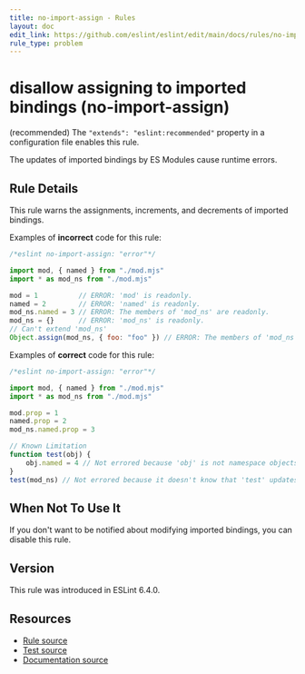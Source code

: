 ```yaml
---
title: no-import-assign - Rules
layout: doc
edit_link: https://github.com/eslint/eslint/edit/main/docs/rules/no-import-assign.md
rule_type: problem
---
```

<!-- Note: No pull requests accepted for this file. See README.md in the root directory for details. -->

# disallow assigning to imported bindings (no-import-assign)

(recommended) The `"extends": "eslint:recommended"` property in a configuration file enables this rule.

The updates of imported bindings by ES Modules cause runtime errors.

## Rule Details

This rule warns the assignments, increments, and decrements of imported bindings.

Examples of **incorrect** code for this rule:

```js
/*eslint no-import-assign: "error"*/

import mod, { named } from "./mod.mjs"
import * as mod_ns from "./mod.mjs"

mod = 1          // ERROR: 'mod' is readonly.
named = 2        // ERROR: 'named' is readonly.
mod_ns.named = 3 // ERROR: The members of 'mod_ns' are readonly.
mod_ns = {}      // ERROR: 'mod_ns' is readonly.
// Can't extend 'mod_ns'
Object.assign(mod_ns, { foo: "foo" }) // ERROR: The members of 'mod_ns' are readonly.
```

Examples of **correct** code for this rule:

```js
/*eslint no-import-assign: "error"*/

import mod, { named } from "./mod.mjs"
import * as mod_ns from "./mod.mjs"

mod.prop = 1
named.prop = 2
mod_ns.named.prop = 3

// Known Limitation
function test(obj) {
    obj.named = 4 // Not errored because 'obj' is not namespace objects.
}
test(mod_ns) // Not errored because it doesn't know that 'test' updates the member of the argument.
```

## When Not To Use It

If you don't want to be notified about modifying imported bindings, you can disable this rule.

## Version

This rule was introduced in ESLint 6.4.0.

## Resources

* [Rule source](https://github.com/eslint/eslint/tree/HEAD/lib/rules/no-import-assign.js)
* [Test source](https://github.com/eslint/eslint/tree/HEAD/tests/lib/rules/no-import-assign.js)
* [Documentation source](https://github.com/eslint/eslint/tree/HEAD/docs/rules/no-import-assign.md)
